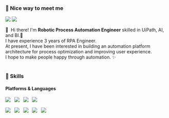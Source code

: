 ### 🤞 Nice way to meet me
<p>
  <a href="https://www.linkedin.com/in/동현-김-3a3401226/" target="_blank"><img src="https://img.shields.io/badge/DonghyeonKim-0A66C2?style=flat-square&logo=Linkedin&logoColor=white"/></a>
  <a href="mailto:kimdong799@gmail.com" target="_blank"><img src="https://img.shields.io/badge/kimdong799@gmail.com-EA4335?style=flat-square&logo=Gmail&logoColor=white"/></a>
</p>

<p>
  👋&nbsp; Hi there! I'm <b>Robotic Process Automation Engineer</b> skilled in UiPath, AI, and BI.🤖<br/>
  I have experience 3 years of RPA Engineer.<br/>
  At present, I have been interested in building an automation platform architecture for process optimization and improving user experience.<br/>
  I hope to make people happy through automation. ✨ <br/><br/>
</p>

### 💪 Skills
#### Platforms & Languages
<p>
<img src="https://img.shields.io/badge/python-3670A0?style=flat&logo=python&logoColor=ffdd54"/></a> &nbsp
<img src="https://img.shields.io/badge/Java-408294?style=flat-square&logo=Java&logoColor=blue"/></a> &nbsp
<img src="https://img.shields.io/badge/-C%23-512BD4?logo=Csharp&style=flat"/></a> &nbsp
<img src="https://img.shields.io/badge/.NET-5C2D91?style=flat&logo=.net&logoColor=white"/></a> &nbsp
</p>

<p>
<img src="https://img.shields.io/badge/UiPath-0075f4.svg?style=flat-square&logo=probot&logoColor=white"/></a> &nbsp
<img src="https://img.shields.io/badge/django-092E20.svg?style=flat-square&logo=django&logoColor=white"/></a> &nbsp
<img src="https://img.shields.io/badge/pandas-150458.svg?style=flat-square&logo=pandas&logoColor=white"/></a> &nbsp
<img src="https://img.shields.io/badge/TensorFlow-%23FF6F00.svg?style=flat-square&logo=Tensorflow&logoColor=white"/></a> &nbsp
<img src="https://img.shields.io/badge/Power%20BI-%23F2C811.svg?style=flat-square&logo=Power%20BI&logoColor=white"/></a> 
</p>
</br>

<div> 
  
<!-- ![Anurag's GitHub stats](https://github-readme-stats.vercel.app/api?username=kimdong799&show_icons=true&theme=tokyonight)-->
<!-- [![Top Langs](https://github-readme-stats.vercel.app/api/top-langs/?username=kimdong799&layout=compact)](https://github.com/anuraghazra/github-readme-stats) -->

</div>

<div align="center">
  
<!-- [![Solved.ac Profile](http://mazassumnida.wtf/api/v2/generate_badge?boj=dnjsflark)](https://solved.ac/dnjsflark/) -->
  
</div>  
